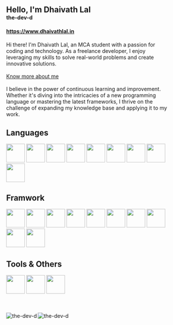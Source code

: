 <div style="padding: 2rem">
    <h2>
        Hello, I'm Dhaivath Lal <br />
        <b style="font-size: 0.9rem"> the-dev-d </b>
    </h2>
    <h4>
        <a href="https://www.dhaivathlal.in">https://www.dhaivathlal.in</a>
    </h4>
    <p>
        Hi there! I'm Dhaivath Lal, an MCA student with a passion for coding
        and technology. As a freelance developer, I enjoy leveraging my skills
        to solve real-world problems and create innovative solutions. <br />
        <br />
        <a href="https://www.dhaivathlal.in"> Know more about me </a>
        <br />
        <br />
        I believe in the power of continuous learning and improvement.
        Whether it's diving into the intricacies of a new programming language
        or mastering the latest frameworks, I thrive on the challenge of
        expanding my knowledge base and applying it to my work.
    </p>
    <h2>Languages</h2>
    <div>
        <img
            src="https://cdn.jsdelivr.net/gh/devicons/devicon@latest/icons/java/java-original-wordmark.svg"
            width="50"
            height="50"
        />
        <img
            src="https://cdn.jsdelivr.net/gh/devicons/devicon@latest/icons/c/c-original.svg"
            width="50"
            height="50"
        />
        <img
            src="https://cdn.jsdelivr.net/gh/devicons/devicon@latest/icons/cplusplus/cplusplus-original.svg"
            width="50"
            height="50"
        />
        <img
            src="https://cdn.jsdelivr.net/gh/devicons/devicon@latest/icons/python/python-original-wordmark.svg"
            width="50"
            height="50"
        />
        <img
            src="https://cdn.jsdelivr.net/gh/devicons/devicon@latest/icons/dart/dart-original-wordmark.svg"
            width="50"
            height="50"
        />
        <img
            src="https://cdn.jsdelivr.net/gh/devicons/devicon@latest/icons/javascript/javascript-original.svg"
            width="50"
            height="50"
        />
        <img
            src="https://cdn.jsdelivr.net/gh/devicons/devicon@latest/icons/typescript/typescript-original.svg"
            width="50"
            height="50"
        />
        <img
            src="https://cdn.jsdelivr.net/gh/devicons/devicon@latest/icons/bash/bash-original.svg"
            width="50"
            height="50"
        />
        <img
            src="https://cdn.jsdelivr.net/gh/devicons/devicon@latest/icons/php/php-original.svg"
            width="50"
            height="50"
        />
    </div>

<h2>Framwork</h2>
    <div>
        <img
            src="https://cdn.jsdelivr.net/gh/devicons/devicon@latest/icons/angular/angular-original.svg"
            width="50"
            height="50"
        />
        <img
            src="https://cdn.jsdelivr.net/gh/devicons/devicon@latest/icons/react/react-original.svg"
            width="50"
            height="50"
        />
        <img
            src="https://cdn.jsdelivr.net/gh/devicons/devicon@latest/icons/svelte/svelte-original-wordmark.svg"
            width="50"
            height="50"
        />
        <img
            src="https://cdn.jsdelivr.net/gh/devicons/devicon@latest/icons/express/express-original.svg"
            width="50"
            height="50"
        />
        <img
            src="https://cdn.jsdelivr.net/gh/devicons/devicon@latest/icons/nextjs/nextjs-original.svg"
            width="50"
            height="50"
        />
        <img
            src="https://cdn.jsdelivr.net/gh/devicons/devicon@latest/icons/svelte/svelte-original.svg"
            width="50"
            height="50"
        />
        <img
            src="https://cdn.jsdelivr.net/gh/devicons/devicon@latest/icons/tailwindcss/tailwindcss-original.svg"
            width="50"
            height="50"
        />
        <img
            src="https://cdn.jsdelivr.net/gh/devicons/devicon@latest/icons/spring/spring-original.svg"
            width="50"
            height="50"
        />
        <img
            src="https://cdn.jsdelivr.net/gh/devicons/devicon@latest/icons/flutter/flutter-original.svg"
            width="50"
            height="50"
        />
        <img
            src="https://cdn.jsdelivr.net/gh/devicons/devicon@latest/icons/laravel/laravel-original.svg"
            width="50"
            height="50"
        />
    </div>

<h2>Tools & Others</h2>

<div>
    <img width="50" src="https://cdn.jsdelivr.net/gh/devicons/devicon@latest/icons/ansible/ansible-original.svg" />
    <img width="50" src="https://cdn.jsdelivr.net/gh/devicons/devicon@latest/icons/docker/docker-original.svg" />
    <img width="50" height="50" src="https://cdn.jsdelivr.net/gh/devicons/devicon@latest/icons/linux/linux-original.svg" />      
</div>
<br> <br>
<div>
    <p><img align="left" src="https://github-readme-stats.vercel.app/api/top-langs?username=the-dev-d&show_icons=true&locale=en&layout=compact" alt="the-dev-d" /></p>
    <img align="center" src="https://github-readme-stats.vercel.app/api?username=the-dev-d&show_icons=true&locale=en" alt="the-dev-d" />
</div>
</div>
